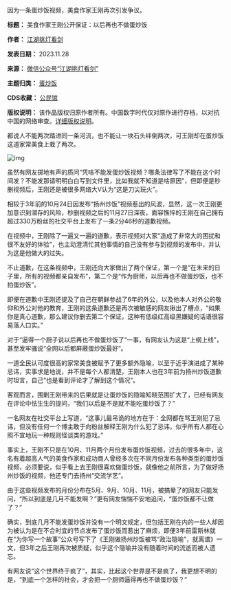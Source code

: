 因为一条蛋炒饭视频，美食作家王刚再次引发争议。




**标题：** 美食作家王刚公开保证：以后再也不做蛋炒饭  

**作者：** [江湖挑灯看剑](https://chinadigitaltimes.net/space/江湖挑灯看剑)  

**发表日期：** 2023.11.28  

**来源：** [微信公众号“江湖挑灯看剑”](https://web.archive.org/web/20231128112124/https://mp.weixin.qq.com/s/sX5bETmxOmrLVG-0bxwTJA)  

**主题归类：** [蛋炒饭](https://chinadigitaltimes.net/space/蛋炒饭)  

**CDS收藏：** [公民馆](https://chinadigitaltimes.net/space/%E5%85%AC%E6%B0%91%E9%A6%86)  

**版权说明：** 该作品版权归原作者所有。中国数字时代仅对原作进行存档，以对抗中国的网络审查。[详细版权说明](https://chinadigitaltimes.net/chinese/copyright)。


都说人不能两次踏进同一条河流，也不能让一块石头绊倒两次，可王刚却在蛋炒饭这道家常美食上栽了两次。


![img](https://chinadigitaltimes.net/chinese/files/2023/11/post-702700-6565cd32608af.png)


虽然有网友掷地有声的质问“凭啥不能发蛋炒饭视频？哪条法律写了不能在这个时间发？不能发那请明明白白写到文件里，比如我就不知道是啥原因”，但即便是秒删视频后，王刚还是被很多网络大V认为“这是刀尖玩火”。


相较于3年前的10月24日因发布“扬州炒饭”视频惹出的风波，显然，这一次王刚更加意识到潜存的风险，秒删视频之后的11月27日深夜，面容憔悴的王刚在自己拥有超过330万粉丝的社交平台上发布了一条2分46秒的道歉视频。


在视频中，王刚除了一遍又一遍的道歉，表示视频对大家“造成了非常大的困扰和很不友好的体验”，也主动澄清忙其他事情的自己没有参与到视频的发布中，并认为这是他做大的过失。


不止道歉，在这条视频中，王刚还向大家做出了两个保证，第一个是“在未来的日子里，所有的视频都亲自发布”，第二个是“作为厨师，以后再也不做蛋炒饭，也不拍蛋炒饭”。


即便在道歉中王刚还提及了自己在朝鲜参战了6年的外公，以及他本人对外公的敬仰和外公对他的教育，王刚的这条道歉还是再次被敏感的网友揪出了槽点，“如果你是真心道歉，那么建议你删去第二个保证，这种有低级红高级黑嫌疑的话语很容易落人口实。”


对于“逼得一个厨子说以后再也不做蛋炒饭了”一事，有网友认为这是“上纲上线”，甚至发牢骚说“全网以后都屏蔽蛋炒饭最好”。


一道全民认可度很高的家常美食被赋予了更多额外隐喻，以至于近乎演进成了某种忌讳，实事求是地说，并不是每个人都清楚，王刚本人也在3年前为扬州炒饭道歉时坦言，自己“也是看到评论才了解到这个情况”。


客观而言，围剿王刚带来的后果就是让蛋炒饭的隐喻知晓范围扩大了，已经有网友在评论中怯生生的提问，“我们以后是不是就不能吃蛋炒饭了？”


一名网友在社交平台上写道，“这事儿最吊诡的地方在于：全网都在骂王刚犯了忌讳，但没有任何一个博主敢于向粉丝解释王刚为什么犯了忌讳，似乎所有人都在心照不宣地玩一种规则怪谈类的游戏。”


事实上，王刚不只是在10月、11月两个月份发布蛋炒饭视频，过去的很多年中，这名有着超高人气的美食作家和成功商人曾经多次在不同月份发布各种类型的蛋炒饭视频，必须要说，似乎看上去王刚很喜欢做蛋炒饭，就像他之前所言，为了做好扬州炒饭的视频，他还专门去扬州“交流学艺”。


由于这些视频发布的月份分布在5月、9月、10月、11月，被搞晕了的网友只能发问，“所以到底是几月不能发啊？”更有网友惴惴不安地追问，“蛋炒饭都不让做了？”


确实，到底几月不能发蛋炒饭并没有一个明文规定，但包括王刚在内的一些人却因为被认为是在不合时宜的节点发布了蛋炒饭而惹出了麻烦，即便3年前雷斯林就在“为你写一个故事”公众号写下了《王刚做扬州炒饭被骂“政治隐喻”，就离谱》一文，但3年之后王刚再次被质疑，似乎这个隐喻并没有随着时间的流逝而被人遗忘。


有网友说“这个世界终于疯了”，其实，比起这个世界是不是疯了，我更想不明的是，“到底一个怎样的社会，才会把一个厨师逼得再也不做蛋炒饭？”

